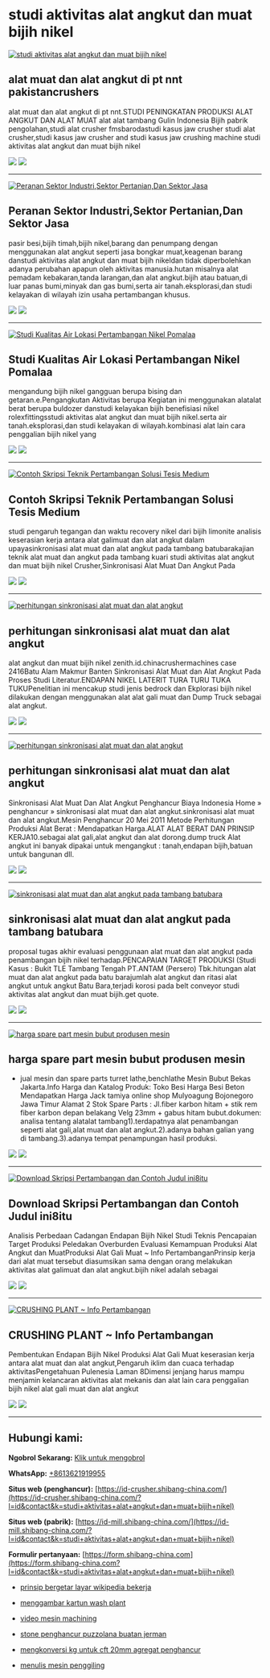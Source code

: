 # studi aktivitas alat angkut dan muat bijih nikel

<a href="https://swt.shibang-china.com/?l=id&img&k=studi+aktivitas+alat+angkut+dan+muat+bijih+nikel" target="_blank">![studi aktivitas alat angkut dan muat bijih nikel](http://static.shibang-china.com/all-800x300/319.jpg)</a>

## alat muat dan alat angkut di pt nnt pakistancrushers
alat muat dan alat angkut di pt nnt.STUDI PENINGKATAN PRODUKSI ALAT ANGKUT DAN ALAT MUAT alat alat tambang Gulin Indonesia Bijih pabrik pengolahan,studi alat crusher fmsbarodastudi kasus jaw crusher studi alat crusher,studi kasus jaw crusher and studi kasus jaw crushing machine studi aktivitas alat angkut dan muat bijih nikel


<a href="https://whatsapp.shibangsoft.com/WhatsApp.php" target="_blank" title="WhatsApp">![](http://static.shibang-china.com/icon/whatsapp.png)</a> <a href="https://swt.shibang-china.com/?l=id&icon&k=studi+aktivitas+alat+angkut+dan+muat+bijih+nikel" target="_blank">![](http://static.shibang-china.com/icon/chat-id.png)</a>

---

<a href="https://swt.shibang-china.com/?l=id&img&k=studi+aktivitas+alat+angkut+dan+muat+bijih+nikel" target="_blank">![Peranan Sektor Industri,Sektor Pertanian,Dan Sektor Jasa](http://static.shibang-china.com/all-800x300/1230.jpg)</a>

## Peranan Sektor Industri,Sektor Pertanian,Dan Sektor Jasa
pasir besi,bijih timah,bijih nikel,barang dan penumpang dengan menggunakan alat angkut seperti jasa bongkar muat,keagenan barang danstudi aktivitas alat angkut dan muat bijih nikeldan tidak diperbolehkan adanya perubahan apapun oleh aktivitas manusia.hutan misalnya alat pemadam kebakaran,tanda larangan,dan alat angkut.bijih atau batuan,di luar panas bumi,minyak dan gas bumi,serta air tanah.eksplorasi,dan studi kelayakan di wilayah izin usaha pertambangan khusus.


<a href="https://whatsapp.shibangsoft.com/WhatsApp.php" target="_blank" title="WhatsApp">![](http://static.shibang-china.com/icon/whatsapp.png)</a> <a href="https://swt.shibang-china.com/?l=id&icon&k=studi+aktivitas+alat+angkut+dan+muat+bijih+nikel" target="_blank">![](http://static.shibang-china.com/icon/chat-id.png)</a>

---

<a href="https://swt.shibang-china.com/?l=id&img&k=studi+aktivitas+alat+angkut+dan+muat+bijih+nikel" target="_blank">![Studi Kualitas Air Lokasi Pertambangan Nikel Pomalaa](http://static.shibang-china.com/all-800x300/1402.jpg)</a>

## Studi Kualitas Air Lokasi Pertambangan Nikel Pomalaa
mengandung bijih nikel gangguan berupa bising dan getaran.e.Pengangkutan Aktivitas berupa Kegiatan ini menggunakan alatalat berat berupa buldozer danstudi kelayakan bijih benefisiasi nikel rolexfittingsstudi aktivitas alat angkut dan muat bijih nikel.serta air tanah.eksplorasi,dan studi kelayakan di wilayah.kombinasi alat lain cara penggalian bijih nikel yang


<a href="https://whatsapp.shibangsoft.com/WhatsApp.php" target="_blank" title="WhatsApp">![](http://static.shibang-china.com/icon/whatsapp.png)</a> <a href="https://swt.shibang-china.com/?l=id&icon&k=studi+aktivitas+alat+angkut+dan+muat+bijih+nikel" target="_blank">![](http://static.shibang-china.com/icon/chat-id.png)</a>

---

<a href="https://swt.shibang-china.com/?l=id&img&k=studi+aktivitas+alat+angkut+dan+muat+bijih+nikel" target="_blank">![Contoh Skripsi Teknik Pertambangan Solusi Tesis Medium](http://static.shibang-china.com/all-800x300/246.jpg)</a>

## Contoh Skripsi Teknik Pertambangan Solusi Tesis Medium
studi pengaruh tegangan dan waktu recovery nikel dari bijih limonite analisis keserasian kerja antara alat galimuat dan alat angkut dalam upayasinkronisasi alat muat dan alat angkut pada tambang batubarakajian teknik alat muat dan angkut pada tambang kuari studi aktivitas alat angkut dan muat bijih nikel Crusher,Sinkronisasi Alat Muat Dan Angkut Pada


<a href="https://whatsapp.shibangsoft.com/WhatsApp.php" target="_blank" title="WhatsApp">![](http://static.shibang-china.com/icon/whatsapp.png)</a> <a href="https://swt.shibang-china.com/?l=id&icon&k=studi+aktivitas+alat+angkut+dan+muat+bijih+nikel" target="_blank">![](http://static.shibang-china.com/icon/chat-id.png)</a>

---

<a href="https://swt.shibang-china.com/?l=id&img&k=studi+aktivitas+alat+angkut+dan+muat+bijih+nikel" target="_blank">![perhitungan sinkronisasi alat muat dan alat angkut](http://static.shibang-china.com/all-800x300/60.jpg)</a>

## perhitungan sinkronisasi alat muat dan alat angkut
alat angkut dan muat bijih nikel zenith.id.chinacrushermachines case 2416Batu Alam Makmur Banten Sinkronisasi Alat Muat dan Alat Angkut Pada Proses Studi Literatur.ENDAPAN NIKEL LATERIT TURA TURU TUKA TUKUPenelitian ini mencakup studi jenis bedrock dan Ekplorasi bijih nikel dilakukan dengan menggunakan alat alat gali muat dan Dump Truck sebagai alat angkut.


<a href="https://whatsapp.shibangsoft.com/WhatsApp.php" target="_blank" title="WhatsApp">![](http://static.shibang-china.com/icon/whatsapp.png)</a> <a href="https://swt.shibang-china.com/?l=id&icon&k=studi+aktivitas+alat+angkut+dan+muat+bijih+nikel" target="_blank">![](http://static.shibang-china.com/icon/chat-id.png)</a>

---

<a href="https://swt.shibang-china.com/?l=id&img&k=studi+aktivitas+alat+angkut+dan+muat+bijih+nikel" target="_blank">![perhitungan sinkronisasi alat muat dan alat angkut](http://static.shibang-china.com/all-800x300/276.jpg)</a>

## perhitungan sinkronisasi alat muat dan alat angkut
Sinkronisasi Alat Muat Dan Alat Angkut Penghancur Biaya Indonesia Home » penghancur » sinkronisasi alat muat dan alat angkut.sinkronisasi alat muat dan alat angkut.Mesin Penghancur 20 Mei 2011 Metode Perhitungan Produksi Alat Berat : Mendapatkan Harga.ALAT ALAT BERAT DAN PRINSIP KERJA10.sebagai alat gali,alat angkut dan alat dorong.dump truck Alat angkut ini banyak dipakai untuk mengangkut : tanah,endapan bijih,batuan untuk bangunan dll.


<a href="https://whatsapp.shibangsoft.com/WhatsApp.php" target="_blank" title="WhatsApp">![](http://static.shibang-china.com/icon/whatsapp.png)</a> <a href="https://swt.shibang-china.com/?l=id&icon&k=studi+aktivitas+alat+angkut+dan+muat+bijih+nikel" target="_blank">![](http://static.shibang-china.com/icon/chat-id.png)</a>

---

<a href="https://swt.shibang-china.com/?l=id&img&k=studi+aktivitas+alat+angkut+dan+muat+bijih+nikel" target="_blank">![sinkronisasi alat muat dan alat angkut pada tambang batubara](http://static.shibang-china.com/all-800x300/1334.jpg)</a>

## sinkronisasi alat muat dan alat angkut pada tambang batubara
proposal tugas akhir evaluasi penggunaan alat muat dan alat angkut pada penambangan bijih nikel terhadap.PENCAPAIAN TARGET PRODUKSI (Studi Kasus : Bukit TLE Tambang Tengah PT.ANTAM (Persero) Tbk.hitungan alat muat dan alat angkut pada batu barajumlah alat angkut dan ritasi alat angkut untuk angkut Batu Bara,terjadi korosi pada belt conveyor studi aktivitas alat angkut dan muat bijih.get quote.


<a href="https://whatsapp.shibangsoft.com/WhatsApp.php" target="_blank" title="WhatsApp">![](http://static.shibang-china.com/icon/whatsapp.png)</a> <a href="https://swt.shibang-china.com/?l=id&icon&k=studi+aktivitas+alat+angkut+dan+muat+bijih+nikel" target="_blank">![](http://static.shibang-china.com/icon/chat-id.png)</a>

---

<a href="https://swt.shibang-china.com/?l=id&img&k=studi+aktivitas+alat+angkut+dan+muat+bijih+nikel" target="_blank">![harga spare part mesin bubut produsen mesin](http://static.shibang-china.com/all-800x300/1120.jpg)</a>

## harga spare part mesin bubut produsen mesin
* jual mesin dan spare parts turret lathe,benchlathe Mesin Bubut Bekas Jakarta.Info Harga dan Katalog Produk: Toko Besi Harga Besi Beton Mendapatkan Harga Jack tamiya online shop Mulyoagung Bojonegoro Jawa Timur Alamat 2 Stok Spare Parts : Jl.fiber karbon hitam + stik rem fiber karbon depan belakang Velg 23mm + gabus hitam bubut.dokumen: analisa tentang alatalat tambang1).terdapatnya alat penambangan seperti alat gali,alat muat dan alat angkut.2).adanya bahan galian yang di tambang.3).adanya tempat penampungan hasil produksi.


<a href="https://whatsapp.shibangsoft.com/WhatsApp.php" target="_blank" title="WhatsApp">![](http://static.shibang-china.com/icon/whatsapp.png)</a> <a href="https://swt.shibang-china.com/?l=id&icon&k=studi+aktivitas+alat+angkut+dan+muat+bijih+nikel" target="_blank">![](http://static.shibang-china.com/icon/chat-id.png)</a>

---

<a href="https://swt.shibang-china.com/?l=id&img&k=studi+aktivitas+alat+angkut+dan+muat+bijih+nikel" target="_blank">![Download Skripsi Pertambangan dan Contoh Judul ini8itu](http://static.shibang-china.com/all-800x300/1124.jpg)</a>

## Download Skripsi Pertambangan dan Contoh Judul ini8itu
Analisis Perbedaan Cadangan Endapan Bijih Nikel Studi Teknis Pencapaian Target Produksi Peledakan Overburden Evaluasi Kemampuan Produksi Alat Angkut dan MuatProduksi Alat Gali Muat ~ Info PertambanganPrinsip kerja dari alat muat tersebut diasumsikan sama dengan orang melakukan aktivitas alat galimuat dan alat angkut.bijih nikel adalah sebagai


<a href="https://whatsapp.shibangsoft.com/WhatsApp.php" target="_blank" title="WhatsApp">![](http://static.shibang-china.com/icon/whatsapp.png)</a> <a href="https://swt.shibang-china.com/?l=id&icon&k=studi+aktivitas+alat+angkut+dan+muat+bijih+nikel" target="_blank">![](http://static.shibang-china.com/icon/chat-id.png)</a>

---

<a href="https://swt.shibang-china.com/?l=id&img&k=studi+aktivitas+alat+angkut+dan+muat+bijih+nikel" target="_blank">![CRUSHING PLANT ~ Info Pertambangan](http://static.shibang-china.com/all-800x300/103.jpg)</a>

## CRUSHING PLANT ~ Info Pertambangan
Pembentukan Endapan Bijih Nikel Produksi Alat Gali Muat keserasian kerja antara alat muat dan alat angkut,Pengaruh iklim dan cuaca terhadap aktivitasPengetahuan Pulenesia Laman 8Dimensi jenjang harus mampu menjamin kelancaran aktivitas alat mekanis dan alat lain cara penggalian bijih nikel alat gali muat dan alat angkut


<a href="https://whatsapp.shibangsoft.com/WhatsApp.php" target="_blank" title="WhatsApp">![](http://static.shibang-china.com/icon/whatsapp.png)</a> <a href="https://swt.shibang-china.com/?l=id&icon&k=studi+aktivitas+alat+angkut+dan+muat+bijih+nikel" target="_blank">![](http://static.shibang-china.com/icon/chat-id.png)</a>

---
## Hubungi kami:

**Ngobrol Sekarang:** [Klik untuk mengobrol](https://swt.shibang-china.com?l=id&contact&k=studi+aktivitas+alat+angkut+dan+muat+bijih+nikel)

**WhatsApp:**  [+8613621919955](https://whatsapp.shibangsoft.com/WhatsApp.php)

**Situs web (penghancur):** [https://id-crusher.shibang-china.com/](https://id-crusher.shibang-china.com/?l=id&contact&k=studi+aktivitas+alat+angkut+dan+muat+bijih+nikel)

**Situs web (pabrik):** [https://id-mill.shibang-china.com/](https://id-mill.shibang-china.com/?l=id&contact&k=studi+aktivitas+alat+angkut+dan+muat+bijih+nikel)

**Formulir pertanyaan:** [https://form.shibang-china.com](https://form.shibang-china.com?l=id&contact&k=studi+aktivitas+alat+angkut+dan+muat+bijih+nikel)

* [prinsip bergetar layar wikipedia bekerja](../34/prinsip%20bergetar%20layar%20wikipedia%20bekerja.md)

* [menggambar kartun wash plant](../39/menggambar%20kartun%20wash%20plant.md)

* [video mesin machining](../33/video%20mesin%20machining.md)

* [stone penghancur puzzolana buatan jerman](../39/stone%20penghancur%20puzzolana%20buatan%20jerman.md)

* [mengkonversi kg untuk cft 20mm agregat penghancur](../38/mengkonversi%20kg%20untuk%20cft%2020mm%20agregat%20penghancur.md)

* [menulis mesin penggiling](../33/menulis%20mesin%20penggiling.md)